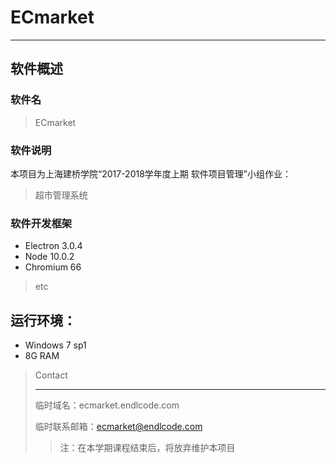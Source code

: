 # ECmarket
***
## 软件概述
### 软件名
> ECmarket

### 软件说明
本项目为上海建桥学院“2017-2018学年度上期 软件项目管理”小组作业：

> 超市管理系统

### 软件开发框架
* Electron 3.0.4
* Node 10.0.2
* Chromium 66
> etc

## 运行环境：
* Windows 7 sp1
* 8G RAM

> Contact
>
> ***
>
> 临时域名：ecmarket.endlcode.com
>
> 临时联系邮箱：ecmarket@endlcode.com
>
> > 注：在本学期课程结束后，将放弃维护本项目